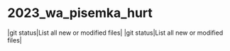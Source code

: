 # 2023_wa_pisemka_hurt

|git status|List all new or modified files|
|git status|List all new or modified files|

